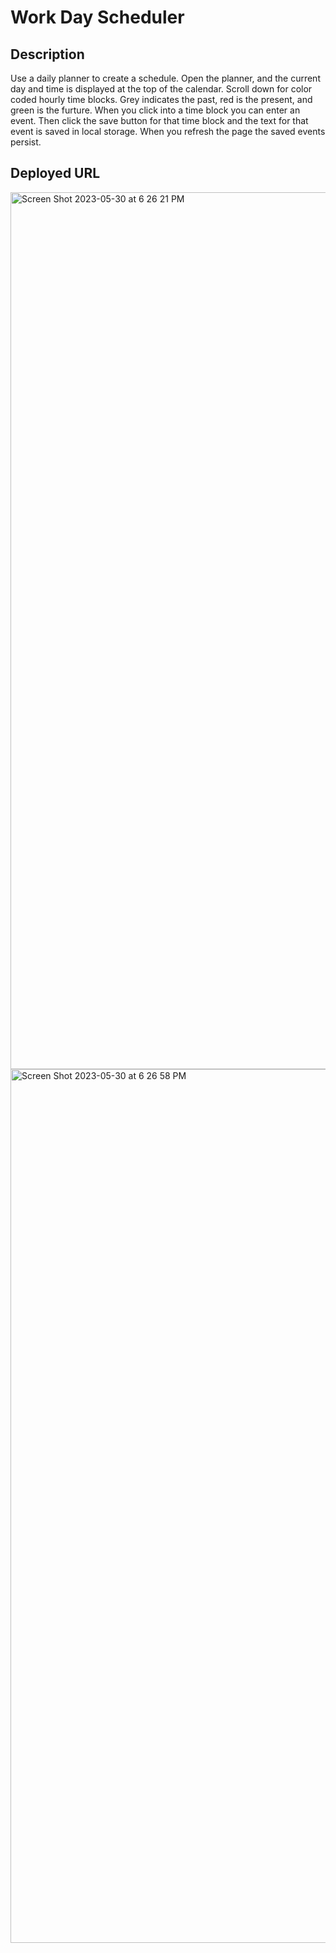 # Work Day Scheduler 

## Description

Use a daily planner to create a schedule. Open the planner, and the current day and time is displayed at the top of the calendar.
Scroll down for color coded hourly time blocks. Grey indicates the past, red is the present, and green is the furture. When you click into a time block you can enter an event. Then click the save button for that time block and the text for that event is saved in local storage. When you refresh the page the saved events persist.

## Deployed URL



<img width="1403" alt="Screen Shot 2023-05-30 at 6 26 21 PM" src="https://github.com/akecs512/Work-Day-Scheduler/assets/79340489/db5c2d86-8aff-480e-89fd-04da466baf22">
<img width="1398" alt="Screen Shot 2023-05-30 at 6 26 58 PM" src="https://github.com/akecs512/Work-Day-Scheduler/assets/79340489/c679d619-3ae2-43d7-b66b-03435fb47a5c">

